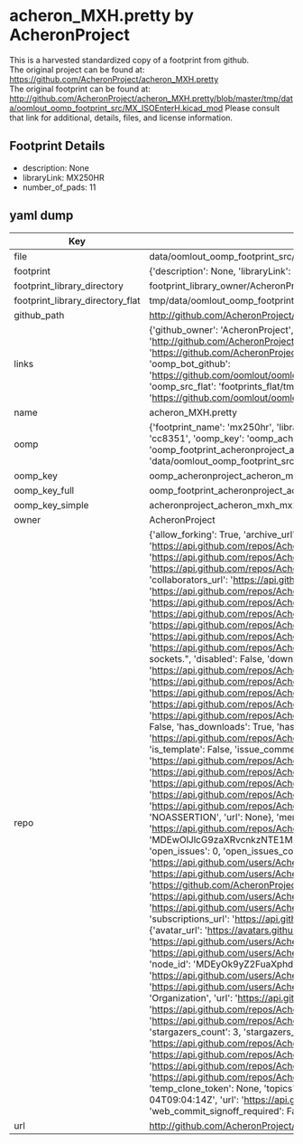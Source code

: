 # acheron_MXH.pretty by AcheronProject  
This is a harvested standardized copy of a footprint from github.  
The original project can be found at:  
https://github.com/AcheronProject/acheron_MXH.pretty  
The original footprint can be found at:
http://github.com/AcheronProject/acheron_MXH.pretty/blob/master/tmp/data/oomlout_oomp_footprint_src/MX_ISOEnterH.kicad_mod
Please consult that link for additional, details, files, and license information.  
## Footprint Details
* description: None  
* libraryLink: MX250HR  
* number_of_pads: 11  
## yaml dump  
| Key | Value |  
| --- | --- |  
| file | data/oomlout_oomp_footprint_src/acheron_MXH.pretty/MX250HR.kicad_mod |  
| footprint | {'description': None, 'libraryLink': 'MX250HR', 'number_of_pads': 11} |  
| footprint_library_directory | footprint_library_owner/AcheronProject_acheron_MXH.pretty |  
| footprint_library_directory_flat | tmp/data/oomlout_oomp_footprint_src/footprints_flat/acheronproject_acheron_mxh_mx250hr/working |  
| github_path | http://github.com/AcheronProject/acheron_MXH.pretty/blob/master/tmp/data/oomlout_oomp_footprint_src/MX250HR.kicad_mod |  
| links | {'github_owner': 'AcheronProject', 'github_repo_name': 'acheron_MXH.pretty', 'github_src': 'http://github.com/AcheronProject/acheron_MXH.pretty/blob/master/tmp/data/oomlout_oomp_footprint_src/MX_ISOEnterH.kicad_mod', 'github_src_repo': 'https://github.com/AcheronProject/acheron_MXH.pretty', 'oomp_bot': 'tmp/data/oomlout_oomp_footprint_src/footprints/acheronproject_acheron_mxh_mx250hr/working', 'oomp_bot_github': 'https://github.com/oomlout/oomlout_oomp_footprint_bot/tree/main/tmp/data/oomlout_oomp_footprint_src/footprints/acheronproject_acheron_mxh_mx250hr/working', 'oomp_src_flat': 'footprints_flat/tmp/data/oomlout_oomp_footprint_src/footprints_flat/acheronproject_acheron_mxh_mx250hr/working', 'oomp_src_flat_github': 'https://github.com/oomlout/oomlout_oomp_footprint_src/tree/main/tmp/data/oomlout_oomp_footprint_src/footprints_flat/acheronproject_acheron_mxh_mx250hr/working'} |  
| name | acheron_MXH.pretty |  
| oomp | {'footprint_name': 'mx250hr', 'library_name': 'acheron_mxh', 'md5': 'cc835132f9879eac3fbbfd96c80caefa', 'md5_10': 'cc835132f9', 'md5_5': 'cc835', 'md5_6': 'cc8351', 'oomp_key': 'oomp_acheronproject_acheron_mxh_mx250hr', 'oomp_key_extra': 'oomp_footprint_acheronproject_acheron_mxh_mx250hr', 'oomp_key_full': 'oomp_footprint_acheronproject_acheron_mxh_mx250hr_cc8351', 'oomp_key_simple': 'acheronproject_acheron_mxh_mx250hr', 'original_filename': 'data/oomlout_oomp_footprint_src/acheron_MXH.pretty/MX250HR.kicad_mod', 'owner_name': 'acheronproject'} |  
| oomp_key | oomp_acheronproject_acheron_mxh_mx250hr |  
| oomp_key_full | oomp_footprint_acheronproject_acheron_mxh_mx250hr |  
| oomp_key_simple | acheronproject_acheron_mxh_mx250hr |  
| owner | AcheronProject |  
| repo | {'allow_forking': True, 'archive_url': 'https://api.github.com/repos/AcheronProject/acheron_MXH.pretty/{archive_format}{/ref}', 'archived': False, 'assignees_url': 'https://api.github.com/repos/AcheronProject/acheron_MXH.pretty/assignees{/user}', 'blobs_url': 'https://api.github.com/repos/AcheronProject/acheron_MXH.pretty/git/blobs{/sha}', 'branches_url': 'https://api.github.com/repos/AcheronProject/acheron_MXH.pretty/branches{/branch}', 'clone_url': 'https://github.com/AcheronProject/acheron_MXH.pretty.git', 'collaborators_url': 'https://api.github.com/repos/AcheronProject/acheron_MXH.pretty/collaborators{/collaborator}', 'comments_url': 'https://api.github.com/repos/AcheronProject/acheron_MXH.pretty/comments{/number}', 'commits_url': 'https://api.github.com/repos/AcheronProject/acheron_MXH.pretty/commits{/sha}', 'compare_url': 'https://api.github.com/repos/AcheronProject/acheron_MXH.pretty/compare/{base}...{head}', 'contents_url': 'https://api.github.com/repos/AcheronProject/acheron_MXH.pretty/contents/{+path}', 'contributors_url': 'https://api.github.com/repos/AcheronProject/acheron_MXH.pretty/contributors', 'created_at': '2021-03-25T18:04:39Z', 'default_branch': 'master', 'deployments_url': 'https://api.github.com/repos/AcheronProject/acheron_MXH.pretty/deployments', 'description': "AcheronProject's KiCad footprint library for Kailh hotswap MX switch sockets.", 'disabled': False, 'downloads_url': 'https://api.github.com/repos/AcheronProject/acheron_MXH.pretty/downloads', 'events_url': 'https://api.github.com/repos/AcheronProject/acheron_MXH.pretty/events', 'fork': False, 'forks': 0, 'forks_count': 0, 'forks_url': 'https://api.github.com/repos/AcheronProject/acheron_MXH.pretty/forks', 'full_name': 'AcheronProject/acheron_MXH.pretty', 'git_commits_url': 'https://api.github.com/repos/AcheronProject/acheron_MXH.pretty/git/commits{/sha}', 'git_refs_url': 'https://api.github.com/repos/AcheronProject/acheron_MXH.pretty/git/refs{/sha}', 'git_tags_url': 'https://api.github.com/repos/AcheronProject/acheron_MXH.pretty/git/tags{/sha}', 'git_url': 'git://github.com/AcheronProject/acheron_MXH.pretty.git', 'has_discussions': False, 'has_downloads': True, 'has_issues': True, 'has_pages': False, 'has_projects': True, 'has_wiki': True, 'homepage': None, 'hooks_url': 'https://api.github.com/repos/AcheronProject/acheron_MXH.pretty/hooks', 'html_url': 'https://github.com/AcheronProject/acheron_MXH.pretty', 'id': 351530728, 'is_template': False, 'issue_comment_url': 'https://api.github.com/repos/AcheronProject/acheron_MXH.pretty/issues/comments{/number}', 'issue_events_url': 'https://api.github.com/repos/AcheronProject/acheron_MXH.pretty/issues/events{/number}', 'issues_url': 'https://api.github.com/repos/AcheronProject/acheron_MXH.pretty/issues{/number}', 'keys_url': 'https://api.github.com/repos/AcheronProject/acheron_MXH.pretty/keys{/key_id}', 'labels_url': 'https://api.github.com/repos/AcheronProject/acheron_MXH.pretty/labels{/name}', 'language': None, 'languages_url': 'https://api.github.com/repos/AcheronProject/acheron_MXH.pretty/languages', 'license': {'key': 'other', 'name': 'Other', 'node_id': 'MDc6TGljZW5zZTA=', 'spdx_id': 'NOASSERTION', 'url': None}, 'merges_url': 'https://api.github.com/repos/AcheronProject/acheron_MXH.pretty/merges', 'milestones_url': 'https://api.github.com/repos/AcheronProject/acheron_MXH.pretty/milestones{/number}', 'mirror_url': None, 'name': 'acheron_MXH.pretty', 'network_count': 0, 'node_id': 'MDEwOlJlcG9zaXRvcnkzNTE1MzA3Mjg=', 'notifications_url': 'https://api.github.com/repos/AcheronProject/acheron_MXH.pretty/notifications{?since,all,participating}', 'open_issues': 0, 'open_issues_count': 0, 'organization': {'avatar_url': 'https://avatars.githubusercontent.com/u/63755935?v=4', 'events_url': 'https://api.github.com/users/AcheronProject/events{/privacy}', 'followers_url': 'https://api.github.com/users/AcheronProject/followers', 'following_url': 'https://api.github.com/users/AcheronProject/following{/other_user}', 'gists_url': 'https://api.github.com/users/AcheronProject/gists{/gist_id}', 'gravatar_id': '', 'html_url': 'https://github.com/AcheronProject', 'id': 63755935, 'login': 'AcheronProject', 'node_id': 'MDEyOk9yZ2FuaXphdGlvbjYzNzU1OTM1', 'organizations_url': 'https://api.github.com/users/AcheronProject/orgs', 'received_events_url': 'https://api.github.com/users/AcheronProject/received_events', 'repos_url': 'https://api.github.com/users/AcheronProject/repos', 'site_admin': False, 'starred_url': 'https://api.github.com/users/AcheronProject/starred{/owner}{/repo}', 'subscriptions_url': 'https://api.github.com/users/AcheronProject/subscriptions', 'type': 'Organization', 'url': 'https://api.github.com/users/AcheronProject'}, 'owner': {'avatar_url': 'https://avatars.githubusercontent.com/u/63755935?v=4', 'events_url': 'https://api.github.com/users/AcheronProject/events{/privacy}', 'followers_url': 'https://api.github.com/users/AcheronProject/followers', 'following_url': 'https://api.github.com/users/AcheronProject/following{/other_user}', 'gists_url': 'https://api.github.com/users/AcheronProject/gists{/gist_id}', 'gravatar_id': '', 'html_url': 'https://github.com/AcheronProject', 'id': 63755935, 'login': 'AcheronProject', 'node_id': 'MDEyOk9yZ2FuaXphdGlvbjYzNzU1OTM1', 'organizations_url': 'https://api.github.com/users/AcheronProject/orgs', 'received_events_url': 'https://api.github.com/users/AcheronProject/received_events', 'repos_url': 'https://api.github.com/users/AcheronProject/repos', 'site_admin': False, 'starred_url': 'https://api.github.com/users/AcheronProject/starred{/owner}{/repo}', 'subscriptions_url': 'https://api.github.com/users/AcheronProject/subscriptions', 'type': 'Organization', 'url': 'https://api.github.com/users/AcheronProject'}, 'private': False, 'pulls_url': 'https://api.github.com/repos/AcheronProject/acheron_MXH.pretty/pulls{/number}', 'pushed_at': '2022-03-27T23:57:19Z', 'releases_url': 'https://api.github.com/repos/AcheronProject/acheron_MXH.pretty/releases{/id}', 'size': 92, 'ssh_url': 'git@github.com:AcheronProject/acheron_MXH.pretty.git', 'stargazers_count': 3, 'stargazers_url': 'https://api.github.com/repos/AcheronProject/acheron_MXH.pretty/stargazers', 'statuses_url': 'https://api.github.com/repos/AcheronProject/acheron_MXH.pretty/statuses/{sha}', 'subscribers_count': 1, 'subscribers_url': 'https://api.github.com/repos/AcheronProject/acheron_MXH.pretty/subscribers', 'subscription_url': 'https://api.github.com/repos/AcheronProject/acheron_MXH.pretty/subscription', 'svn_url': 'https://github.com/AcheronProject/acheron_MXH.pretty', 'tags_url': 'https://api.github.com/repos/AcheronProject/acheron_MXH.pretty/tags', 'teams_url': 'https://api.github.com/repos/AcheronProject/acheron_MXH.pretty/teams', 'temp_clone_token': None, 'topics': [], 'trees_url': 'https://api.github.com/repos/AcheronProject/acheron_MXH.pretty/git/trees{/sha}', 'updated_at': '2023-01-04T09:04:14Z', 'url': 'https://api.github.com/repos/AcheronProject/acheron_MXH.pretty', 'visibility': 'public', 'watchers': 3, 'watchers_count': 3, 'web_commit_signoff_required': False} |  
| url | http://github.com/AcheronProject/acheron_MXH.pretty |  

